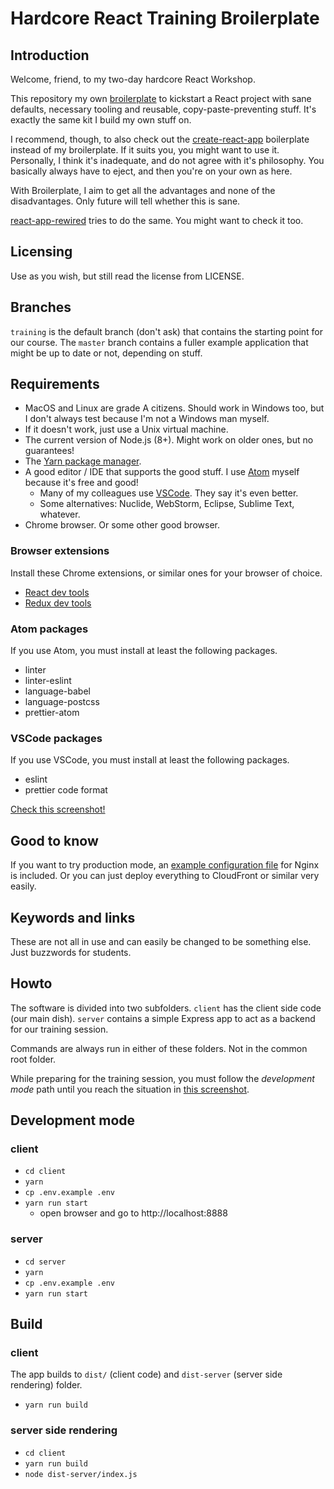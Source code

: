 # Hardcore React Training Broilerplate

## Introduction

Welcome, friend, to my two-day hardcore React Workshop.

This repository my own [broilerplate](https://github.com/pekkis/broilerplate)
to kickstart a React project with sane defaults, necessary tooling and reusable,
copy-paste-preventing stuff. It's exactly the same kit I build my own stuff on.

I recommend, though, to also check out the [create-react-app](https://github.com/facebookincubator/create-react-app) boilerplate
instead of my broilerplate. If it suits you, you might want to use it. Personally, I think it's inadequate, and do not agree with it's philosophy.
You basically always have to eject, and then you're on your own as here.

With Broilerplate, I aim to get all the advantages and none of the disadvantages.
Only future will tell whether this is sane.

[react-app-rewired](https://github.com/timarney/react-app-rewired) tries to
do the same. You might want to check it too.

## Licensing

Use as you wish, but still read the license from LICENSE.

## Branches

`training` is the default branch (don't ask) that contains the starting point for
our course. The `master` branch contains a fuller example application that might be
up to date or not, depending on stuff.

## Requirements

- MacOS and Linux are grade A citizens. Should work in Windows too, but I don't
  always test because I'm not a Windows man myself.
- If it doesn't work, just use a Unix virtual machine.
- The current version of Node.js (8+). Might work on older ones, but no guarantees!
- The [Yarn package manager](https://yarnpkg.com).
- A good editor / IDE that supports the good stuff. I use [Atom](https://atom.io/)
  myself because it's free and good!
  - Many of my colleagues use [VSCode](https://code.visualstudio.com/). They say it's even better.
  - Some alternatives: Nuclide, WebStorm, Eclipse, Sublime Text, whatever.
- Chrome browser. Or some other good browser.

### Browser extensions

Install these Chrome extensions, or similar ones for your browser of choice.

- [React dev tools](https://chrome.google.com/webstore/detail/react-developer-tools/fmkadmapgofadopljbjfkapdkoienihi)
- [Redux dev tools](https://chrome.google.com/webstore/detail/redux-devtools/lmhkpmbekcpmknklioeibfkpmmfibljd)

### Atom packages

If you use Atom, you must install at least the following packages.

- linter
- linter-eslint
- language-babel
- language-postcss
- prettier-atom

### VSCode packages

If you use VSCode, you must install at least the following packages.

- eslint
- prettier code format

[Check this screenshot!](https://www.dropbox.com/s/mujeklatlr30ciy/Screenshot%202018-07-30%2013.39.07.png?dl=0)

## Good to know

If you want to try production mode, an [example configuration file](docs/nginx.conf) for Nginx is included. Or you can just deploy everything to CloudFront or similar very easily.

## Keywords and links

These are not all in use and can easily be changed to be something else.
Just buzzwords for students.

## Howto

The software is divided into two subfolders. `client` has the client side
code (our main dish). `server` contains a simple Express app to act as
a backend for our training session.

Commands are always run in either of these folders. Not in the common
root folder.

While preparing for the training session, you must follow the _development mode_ path
until you reach the situation in [this screenshot](https://www.dropbox.com/s/seccmd5cgzd2xuj/Screenshot%202018-07-30%2013.44.02.png?dl=0).

## Development mode

### client

- `cd client`
- `yarn`
- `cp .env.example .env`
- `yarn run start`
  - open browser and go to http://localhost:8888

### server

- `cd server`
- `yarn`
- `cp .env.example .env`
- `yarn run start`

## Build

### client

The app builds to `dist/` (client code) and `dist-server` (server side rendering) folder.

- `yarn run build`

### server side rendering

- `cd client`
- `yarn run build`
- `node dist-server/index.js`
